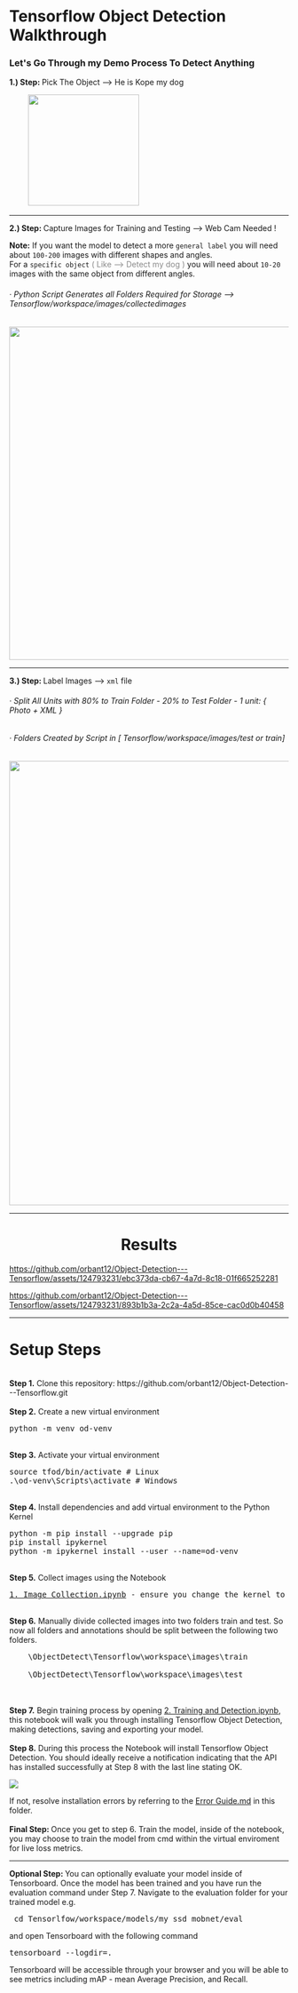 # Tensorflow Object Detection Walkthrough

<h3>Let's Go Through my Demo Process To Detect Anything </h3>
    
<b>1.) Step: </b> Pick The Object --> He is Kope my dog
<pre>
    <img src="https://github.com/orbant12/Object-Detection---Tensorflow/assets/124793231/f057196b-a864-47b9-ad92-f72fb039bf34" style="width:200px"  />
</pre>

---

<b>2.) Step: </b> Capture Images for Training and Testing --> Web Cam Needed !</br>

<b>Note:</b> If you want the model to detect a more `general label` you will need about `100-200` images with different shapes and angles. </br>
For a `specific object` <span style="opacity:0.5">( Like --> Detect my dog )</span> you will need about `10-20` images with the same object from different angles.

<h6>· Python Script Generates all Folders Required for Storage --> Tensorflow/workspace/images/collectedimages</h6>
<pre>
<img src="https://github.com/orbant12/Object-Detection---Tensorflow/assets/124793231/eb0e73ce-5eb8-4db4-bd7f-93f7e6634708" style="width:600px" />
</pre>

---


<b>3.) Step: </b> Label Images --> `xml` file 
<h6>· Split All Units with 80% to Train Folder - 20% to Test Folder - 1 unit: { Photo + XML } </h6>
<h6>· Folders Created by Script in [ Tensorflow/workspace/images/test or train]  </h6>
<pre>
<img src="https://github.com/orbant12/Object-Detection---Tensorflow/assets/124793231/0a88bdf7-bf03-4883-a4e5-94532b291a49" style="width:800px" />
</pre>

---

<h1 align="center">Results</h1>

https://github.com/orbant12/Object-Detection---Tensorflow/assets/124793231/ebc373da-cb67-4a7d-8c18-01f665252281



https://github.com/orbant12/Object-Detection---Tensorflow/assets/124793231/893b1b3a-2c2a-4a5d-85ce-cac0d0b40458


---

# Setup Steps
<br />
<b>Step 1.</b> Clone this repository: https://github.com/orbant12/Object-Detection---Tensorflow.git
<br/><br/>
<b>Step 2.</b> Create a new virtual environment 
<pre>
python -m venv od-venv
</pre> 
<br/>
<b>Step 3.</b> Activate your virtual environment
<pre>
source tfod/bin/activate # Linux
.\od-venv\Scripts\activate # Windows 
</pre>
<br/>
<b>Step 4.</b> Install dependencies and add virtual environment to the Python Kernel
<pre>
python -m pip install --upgrade pip
pip install ipykernel
python -m ipykernel install --user --name=od-venv
</pre>
<br/>
<b>Step 5.</b> Collect images using the Notebook
<pre>
<a href="https://github.com/orbant12/Object-Detection---Tensorflow/blob/master/1.%20Image%20Collection.ipynb">1. Image Collection.ipynb</a> - ensure you change the kernel to the virtual environment as shown below
</pre>
<br/>
<b>Step 6.</b> Manually divide collected images into two folders train and test. So now all folders and annotations should be split between the following two folders. <br/>
<pre>
    \ObjectDetect\Tensorflow\workspace\images\train<br />
    \ObjectDetect\Tensorflow\workspace\images\test
</pre>
<br/><br/>
<b>Step 7.</b> Begin training process by opening <a href="https://github.com/orbant12/Object-Detection---Tensorflow/blob/master/2.%20Training%20and%20Detection.ipynb">2. Training and Detection.ipynb</a>, this notebook will walk you through installing Tensorflow Object Detection, making detections, saving and exporting your model. 
<br /><br/>
<b>Step 8.</b> During this process the Notebook will install Tensorflow Object Detection. You should ideally receive a notification indicating that the API has installed successfully at Step 8 with the last line stating OK.
<pre>
<img src="https://github.com/orbant12/Object-Detection---Tensorflow/assets/124793231/ef8c6e2f-00f6-4a09-b302-dabbbcbe1c1d">
</pre>
If not, resolve installation errors by referring to the <a href="https://github.com/orbant12/Object-Detection---Tensorflow/blob/master/Error%20Guide.md">Error Guide.md</a> in this folder.
<br /> <br/>
<b>Final Step: </b> Once you get to step 6. Train the model, inside of the notebook, you may choose to train the model from cmd within the virtual enviroment for live loss metrics.
<br />

---

<b>Optional Step: </b> You can optionally evaluate your model inside of Tensorboard. Once the model has been trained and you have run the evaluation command under Step 7. Navigate to the evaluation folder for your trained model e.g. 
<pre> cd Tensorlfow/workspace/models/my_ssd_mobnet/eval</pre> 
and open Tensorboard with the following command
<pre>tensorboard --logdir=. </pre>
Tensorboard will be accessible through your browser and you will be able to see metrics including mAP - mean Average Precision, and Recall.
<br />
